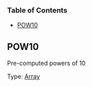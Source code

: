 <!-- Generated by documentation.js. Update this documentation by updating the source code. -->

### Table of Contents

-   [POW10][1]

## POW10

Pre-computed powers of 10

Type: [Array][2]

[1]: #pow10

[2]: https://developer.mozilla.org/docs/Web/JavaScript/Reference/Global_Objects/Array
